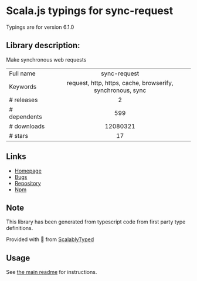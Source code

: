 
# Scala.js typings for sync-request

Typings are for version 6.1.0

## Library description:
Make synchronous web requests

|                    |                 |
| ------------------ | :-------------: |
| Full name          | sync-request |
| Keywords           | request, http, https, cache, browserify, synchronous, sync |
| # releases         | 2 |
| # dependents       | 599 |
| # downloads        | 12080321 |
| # stars            | 17 |

## Links
- [Homepage](https://github.com/ForbesLindesay/sync-request#readme)
- [Bugs](https://github.com/ForbesLindesay/sync-request/issues)
- [Repository](https://github.com/ForbesLindesay/sync-request)
- [Npm](https://www.npmjs.com/package/sync-request)
    


## Note
This library has been generated from typescript code from first party type definitions.

Provided with :purple_heart: from [ScalablyTyped](https://github.com/oyvindberg/ScalablyTyped)

## Usage
See [the main readme](../../readme.md) for instructions.


